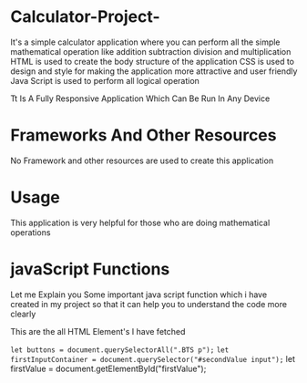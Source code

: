 # Calculator-Project-
It's a simple calculator application where you can perform all the simple mathematical operation like addition subtraction division and multiplication
HTML is used to create the body structure of the application 
CSS is used to design and style for making the application more attractive and user friendly
Java Script is used to perform all logical operation

Tt Is A Fully Responsive Application Which Can Be Run In Any Device

# Frameworks And Other Resources
No Framework and other resources are used to create this application

# Usage
This application is very helpful for those who are doing mathematical operations 


# javaScript Functions
Let me Explain you Some important java script function which i have created in my project so that it can help you to understand the code more clearly 

This are the all HTML Element's I have fetched 

`let buttons = document.querySelectorAll(".BTS p");`
`let firstInputContainer = document.querySelector("#secondValue input");`
let firstValue = document.getElementById("firstValue");`
`
